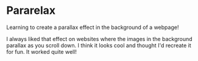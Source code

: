 # Pararelax
Learning to create a parallax effect in the background of a webpage!

I always liked that effect on websites where the images in the background parallax as you scroll down. I think it looks cool and thought I'd recreate it for fun. It worked quite well!
